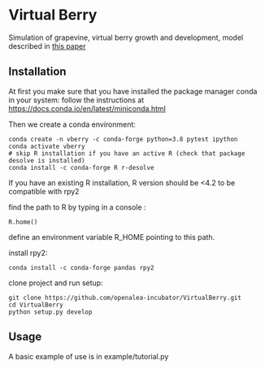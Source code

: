 # Virtual Berry

Simulation of grapevine, virtual berry growth and development, model described in [this paper](https://github.com/openalea-incubator/VirtualBerry/blob/main/doc/2008_Dai_ActaHort.pdf)


## Installation 

At first you make sure that you have installed the package manager conda in your system: follow the instructions at https://docs.conda.io/en/latest/miniconda.html

Then we create a conda environment:

    conda create -n vberry -c conda-forge python=3.8 pytest ipython
	conda activate vberry
	# skip R installation if you have an active R (check that package desolve is installed)
	conda install -c conda-forge R r-desolve
	
If you have an existing R installation, R version should be <4.2 to be compatible with rpy2

find the path to R by typing in a console :

	R.home()
	
define an environment variable R_HOME pointing to this path.

install rpy2:

	conda install -c conda-forge pandas rpy2
	

clone project and run setup:

    git clone https://github.com/openalea-incubator/VirtualBerry.git
    cd VirtualBerry
	python setup.py develop

## Usage

A basic example of use is in example/tutorial.py

